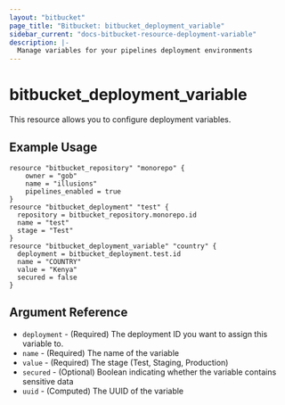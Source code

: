 ```yaml
---
layout: "bitbucket"
page_title: "Bitbucket: bitbucket_deployment_variable"
sidebar_current: "docs-bitbucket-resource-deployment-variable"
description: |-
  Manage variables for your pipelines deployment environments
---
```



# bitbucket\_deployment\_variable

This resource allows you to configure deployment variables.

## Example Usage

```hcl
resource "bitbucket_repository" "monorepo" {
    owner = "gob"
    name = "illusions"
    pipelines_enabled = true
}
resource "bitbucket_deployment" "test" {
  repository = bitbucket_repository.monorepo.id
  name = "test"
  stage = "Test"
}
resource "bitbucket_deployment_variable" "country" {
  deployment = bitbucket_deployment.test.id
  name = "COUNTRY"
  value = "Kenya"
  secured = false
}
```

## Argument Reference

* `deployment` - (Required) The deployment ID you want to assign this variable to.
* `name` - (Required) The name of the variable
* `value` - (Required) The stage (Test, Staging, Production)
* `secured` - (Optional) Boolean indicating whether the variable contains sensitive data
* `uuid` - (Computed) The UUID of the variable
